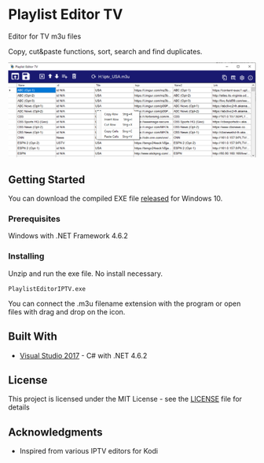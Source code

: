 # Playlist Editor TV
Editor for TV m3u files

Copy, cut&paste functions, sort, search and find duplicates.


![UI](PlaylistEditorTV2.png)

## Getting Started

You can download the compiled EXE file [released](https://github.com/Isayso/PlaylistEditorTV/releases) for Windows 10.  


### Prerequisites

Windows with .NET Framework 4.6.2



### Installing

Unzip and run the exe file. No install necessary.


```
PlaylistEditorIPTV.exe
```


You can connect the .m3u filename extension with the program or open files with drag and drop on the icon.

## Built With

* [Visual Studio 2017](https://visualstudio.microsoft.com/) - C# with .NET 4.6.2


## License

This project is licensed under the MIT License - see the [LICENSE](LICENSE) file for details

## Acknowledgments

* Inspired from various IPTV editors for Kodi
